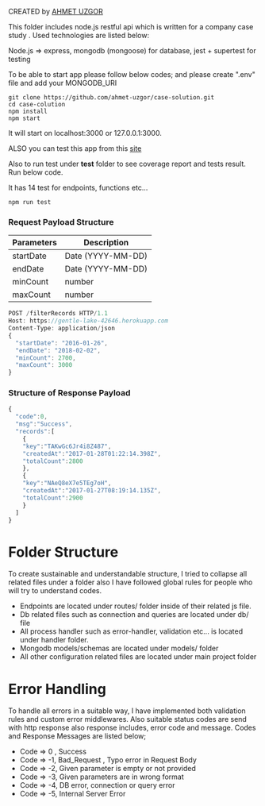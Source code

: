 CREATED by [AHMET UZGOR](https://www.linkedin.com/in/ahmet-uzgor-a1397a134/)

This folder includes node.js restful api which is written for a company case study .
Used technologies are listed below:

Node.js => express, mongodb (mongoose) for database, jest + supertest for testing

To be able to start app please follow below codes; and please create ".env" file and add your MONGODB_URI 
```
git clone https://github.com/ahmet-uzgor/case-solution.git
cd case-colution
npm install
npm start
```
It will start on localhost:3000 or 127.0.0.1:3000.

ALSO you can test this app from this [site](https://gentle-lake-42646.herokuapp.com/)

Also to run test under __test__ folder to see coverage report and tests result. Run below code. 

It has 14 test for endpoints, functions etc...
```
npm run test
```
### Request Payload Structure

| Parameters | Description |
| ------ | ----------- |
| startDate   | Date (YYYY-MM-DD) |
| endDate | Date (YYYY-MM-DD) |
| minCount    | number |
| maxCount    | number |

```jsx
POST /filterRecords HTTP/1.1
Host: https://gentle-lake-42646.herokuapp.com
Content-Type: application/json
{
  "startDate": "2016-01-26",
  "endDate": "2018-02-02",
  "minCount": 2700,
  "maxCount": 3000
}
```

### Structure of Response Payload
```jsx
{
  "code":0,
  "msg":"Success",
  "records":[
    {
    "key":"TAKwGc6Jr4i8Z487",
    "createdAt":"2017-01-28T01:22:14.398Z",
    "totalCount":2800
    },
    {
    "key":"NAeQ8eX7e5TEg7oH",
    "createdAt":"2017-01-27T08:19:14.135Z",
    "totalCount":2900
    }
  ]
}
```

# Folder Structure
To create sustainable and understandable structure, I tried to collapse all related files under a folder also I have followed global rules for people who will try to understand codes.
- Endpoints are located under routes/ folder inside of their related js file.
- Db related files such as connection and queries are located under db/ file
- All process handler such as error-handler, validation etc... is located under handler folder.
- Mongodb models/schemas are located under models/ folder
- All other configuration related files are located under main project folder

# Error Handling
To handle all errors in a suitable way, I have implemented both validation rules and custom error middlewares.
Also suitable status codes are send with http response also response includes, error code and message.
Codes and Response Messages are listed below;
- Code => 0 , Success
- Code => -1, Bad_Request , Typo error in Request Body
- Code => -2, Given parameter is empty or not provided
- Code => -3, Given parameters are in wrong format
- Code => -4, DB error, connection or query error
- Code => -5, Internal Server Error
